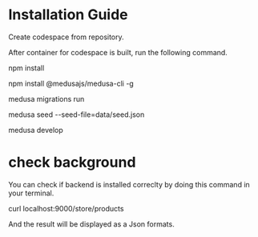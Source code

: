 # Installation Guide
Create codespace from repository.

After container for codespace is built, run the following command.

npm install

npm install @medusajs/medusa-cli -g

medusa migrations run

medusa seed --seed-file=data/seed.json

medusa develop

# check background
You can check if backend is installed correclty by doing this command in your terminal. 

curl localhost:9000/store/products

And the result will be displayed as a Json formats.
